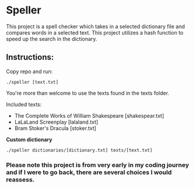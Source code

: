 # Speller
This project is a spell checker which takes in a selected dictionary file and compares words in a selected text. 
This project utilizes a hash function to speed up the search in the dictionary. 

## Instructions:
Copy repo and run:
```console
./speller [text.txt]
```

You're more than welcome to use the texts found in the texts folder.

Included texts:
- The Complete Works of William Shakespeare [shakespear.txt]
- LaLaLand Screenplay [lalaland.txt]
- Bram Stoker's Dracula [stoker.txt]

**Custom dictionary**
```console
./speller dictionaries/[dictionary.txt] texts/[text.txt]
```

### Please note this project is from very early in my coding journey and if I were to go back, there are several choices I would reassess.
